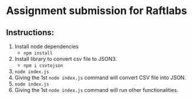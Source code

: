 <!-- # raft_assign -->
# Assignment submission for Raftlabs
## Instructions:
1. Install node dependencies 
   - `npm install`
2. Install library to convert csv file to JSON3.
   - `npm i csvtojson`
3. `node index.js`
4. Giving the 1st `node index.js` command will convert CSV file into JSON.
5. `node index.js`
6. Giving the 1st `node index.js` command will run other functionalities.

